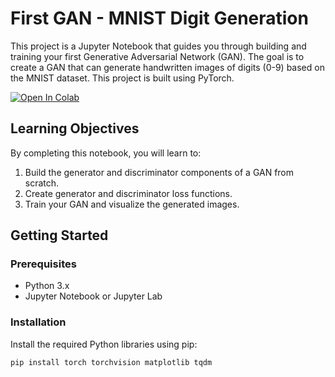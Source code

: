 # First GAN - MNIST Digit Generation

This project is a Jupyter Notebook that guides you through building and training your first Generative Adversarial Network (GAN). The goal is to create a GAN that can generate handwritten images of digits (0-9) based on the MNIST dataset. This project is built using PyTorch.

[![Open In Colab](https://colab.research.google.com/assets/colab-badge.svg)](https://colab.research.google.com/github/Joseph1997-eng/First-GAN---MNIST-Digit-Generation/blob/main/YourNotebook.ipynb)


## Learning Objectives

By completing this notebook, you will learn to:
1.  Build the generator and discriminator components of a GAN from scratch.
2.  Create generator and discriminator loss functions.
3.  Train your GAN and visualize the generated images.

## Getting Started

### Prerequisites

* Python 3.x
* Jupyter Notebook or Jupyter Lab

### Installation

Install the required Python libraries using pip:

```bash
pip install torch torchvision matplotlib tqdm
